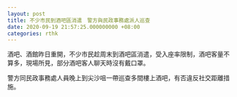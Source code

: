 ```yaml
---
layout: post
title: 不少市民到酒吧區消遣　警方與民政事務處派人巡查
date: 2020-09-19 21:57:25.000000000 +08:00
categories: rthk
---
```


酒吧、酒館昨日重開，不少市民趁周末到酒吧區消遣，受入座率限制，酒吧客量不算多，現場所見，部分酒吧客人聊天時沒有戴口罩。

警方同民政事務處人員晚上到尖沙咀一帶巡查多間樓上酒吧，有否違反社交距離措施。
